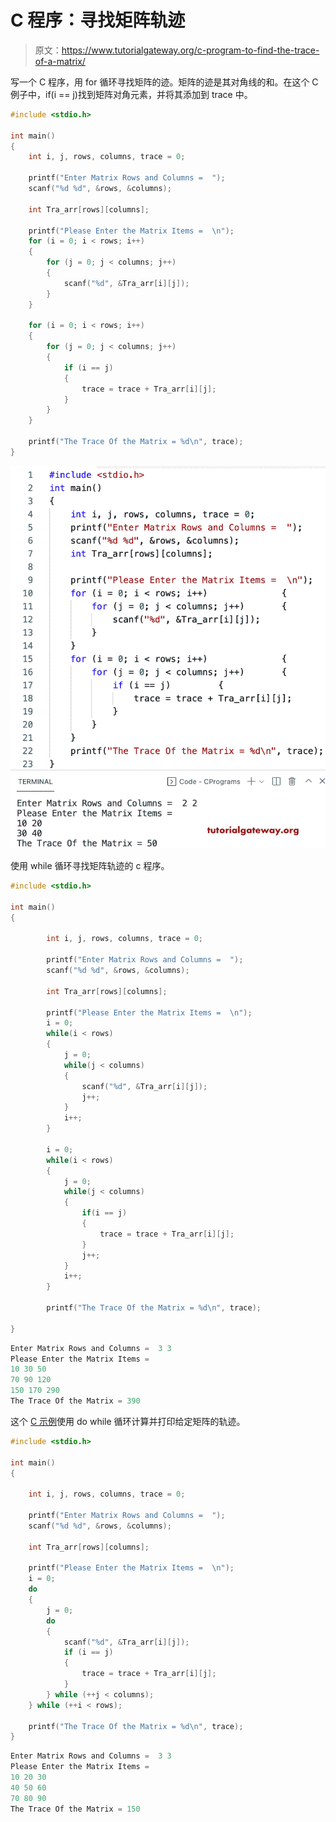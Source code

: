 # C 程序：寻找矩阵轨迹

> 原文：<https://www.tutorialgateway.org/c-program-to-find-the-trace-of-a-matrix/>

写一个 C 程序，用 for 循环寻找矩阵的迹。矩阵的迹是其对角线的和。在这个 C 例子中，if(i == j)找到矩阵对角元素，并将其添加到 trace 中。

```c
#include <stdio.h>

int main()
{
	int i, j, rows, columns, trace = 0;

	printf("Enter Matrix Rows and Columns =  ");
	scanf("%d %d", &rows, &columns);

	int Tra_arr[rows][columns];

	printf("Please Enter the Matrix Items =  \n");
	for (i = 0; i < rows; i++)
	{
		for (j = 0; j < columns; j++)
		{
			scanf("%d", &Tra_arr[i][j]);
		}
	}

	for (i = 0; i < rows; i++)
	{
		for (j = 0; j < columns; j++)
		{
			if (i == j)
			{
				trace = trace + Tra_arr[i][j];
			}
		}
	}

	printf("The Trace Of the Matrix = %d\n", trace);
}
```

![C Program to Find the Trace of a Matrix](img/3bb6c2a4f1dc5512168c98a58acba747.png)

使用 while 循环寻找矩阵轨迹的 c 程序。

```c
#include <stdio.h>

int main()
{

		int i, j, rows, columns, trace = 0;	

		printf("Enter Matrix Rows and Columns =  ");
		scanf("%d %d", &rows, &columns);

		int Tra_arr[rows][columns];

		printf("Please Enter the Matrix Items =  \n");
		i = 0; 
		while(i < rows) 
		{
			j = 0; 
			while(j < columns) 
			{
				scanf("%d", &Tra_arr[i][j]);
				j++;
			}	
			i++;
		}

		i = 0; 
		while(i < rows) 
		{
			j = 0; 
			while(j < columns) 
			{
				if(i == j)
				{
					trace = trace + Tra_arr[i][j];
				}
				j++;
			}	
			i++;
		}

		printf("The Trace Of the Matrix = %d\n", trace);

}
```

```c
Enter Matrix Rows and Columns =  3 3
Please Enter the Matrix Items =  
10 30 50
70 90 120
150 170 290
The Trace Of the Matrix = 390
```

这个 [C 示例](https://www.tutorialgateway.org/c-programming-examples/)使用 do while 循环计算并打印给定矩阵的轨迹。

```c
#include <stdio.h>

int main()
{

	int i, j, rows, columns, trace = 0;

	printf("Enter Matrix Rows and Columns =  ");
	scanf("%d %d", &rows, &columns);

	int Tra_arr[rows][columns];

	printf("Please Enter the Matrix Items =  \n");
	i = 0;
	do
	{
		j = 0;
		do
		{
			scanf("%d", &Tra_arr[i][j]);
			if (i == j)
			{
				trace = trace + Tra_arr[i][j];
			}
		} while (++j < columns);
	} while (++i < rows);

	printf("The Trace Of the Matrix = %d\n", trace);
}
```

```c
Enter Matrix Rows and Columns =  3 3
Please Enter the Matrix Items =  
10 20 30
40 50 60
70 80 90
The Trace Of the Matrix = 150
```